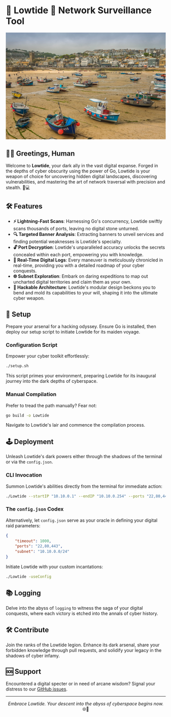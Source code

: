 # 🌊 Lowtide 🌊 Network Surveillance Tool

<p align="center">
  <img src="./images/lowtide.jpg" alt="Lowtide Logo" width="800"/>
</p>

## **👨‍💻 Greetings, Human**

Welcome to **Lowtide**, your dark ally in the vast digital expanse. Forged in the depths of cyber obscurity using the power of Go, Lowtide is your weapon of choice for uncovering hidden digital landscapes, discovering vulnerabilities, and mastering the art of network traversal with precision and stealth. 🚀💻

## 🛠️ Features

- **⚡️ Lightning-Fast Scans**: Harnessing Go's concurrency, Lowtide swiftly scans thousands of ports, leaving no digital stone unturned.
- **🔍 Targeted Banner Analysis**: Extracting banners to unveil services and finding potential weaknesses is Lowtide's specialty.
- **🔓 Port Decryption**: Lowtide's unparalleled accuracy unlocks the secrets concealed within each port, empowering you with knowledge.
- **📝 Real-Time Digital Logs**: Every maneuver is meticulously chronicled in real-time, providing you with a detailed roadmap of your cyber conquests.
- **🌐 Subnet Exploration**: Embark on daring expeditions to map out uncharted digital territories and claim them as your own.
- **🔧 Hackable Architecture**: Lowtide's modular design beckons you to bend and mold its capabilities to your will, shaping it into the ultimate cyber weapon.

## 🚀 Setup

Prepare your arsenal for a hacking odyssey. Ensure Go is installed, then deploy our setup script to initiate Lowtide for its maiden voyage.

### Configuration Script

Empower your cyber toolkit effortlessly:

```bash
./setup.sh
```

This script primes your environment, preparing Lowtide for its inaugural journey into the dark depths of cyberspace.

### Manual Compilation

Prefer to tread the path manually? Fear not:

```bash
go build -o Lowtide
```

Navigate to Lowtide's lair and commence the compilation process.

## 🕹️ Deployment

Unleash Lowtide's dark powers either through the shadows of the terminal or via the `config.json`.

### CLI Invocation

Summon Lowtide's abilities directly from the terminal for immediate action:

```bash
./Lowtide --startIP "10.10.0.1" --endIP "10.10.0.254" --ports "22,80,443" --timeout 1000
```

### The `config.json` Codex

Alternatively, let `config.json` serve as your oracle in defining your digital raid parameters:

```json
{
    "timeout": 1000,
    "ports": "22,80,443",
    "subnet": "10.10.0.0/24"
}
```

Initiate Lowtide with your custom incantations:

```bash
./Lowtide -useConfig
```

## 📚 Logging

Delve into the abyss of `logging` to witness the saga of your digital conquests, where each victory is etched into the annals of cyber history.

## 🛠 Contribute

Join the ranks of the Lowtide legion. Enhance its dark arsenal, share your forbidden knowledge through pull requests, and solidify your legacy in the shadows of cyber infamy.

## 🆘 Support

Encountered a digital specter or in need of arcane wisdom? Signal your distress to our [GitHub issues](https://github.com/yourgithub/Lowtide/issues).

---

<p align="center">
<i>Embrace Lowtide. Your descent into the abyss of cyberspace begins now.</i> 🌐👤
</p>